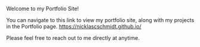 Welcome to my Portfolio Site!

You can navigate to this link to view my portfolio site, along with my projects in the Portfolio page.
https://nicklascschmidt.github.io/

Please feel free to reach out to me directly at anytime.

